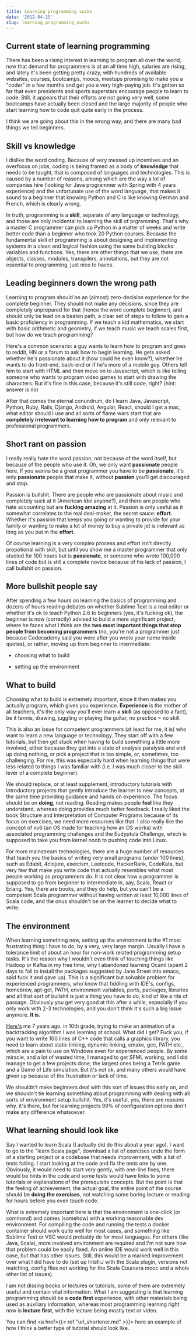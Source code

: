 ```yaml
---
title: Learning programming sucks
date: '2012-04-25'
slug: learning_programming_sucks
---
```



Current state of learning programming
------------
There has been a rising interest in learning to program all over the world, now that demand for programmers is at an all time high, salaries are rising, and lately it's been getting pretty crazy, with hundreds of available websites, courses, bootcamps, moocs, meetups promising to make you a "coder" in a few months and get you a very high-paying job. It's gotten so far that even presidents and sports superstars encourage people to learn to code. Still, it appears that their efforts are not going very well, some bootcamps have actually been closed and the large majority of people who start learning how to code quit quite early in the process.

I think we are going about this in the wrong way, and there are many bad things we tell beginners.

Skill vs knowledge
------------
I dislike the word coding. Because of very messed up incentives and an overfocus on jobs, coding is being framed as a body of **knowledge** that needs to be taught, that is composed of languages and technologies. This is caused by a number of reasons, among which are the way a lot of companies hire (looking for Java programmer with Spring with 4 years experience) and the unfortunate use of the word language, that makes it sound to a beginner that knowing Python and C is like knowing German and French, which is clearly wrong. 

In truth, programming is a **skill**, separate of any language or technology, and those are only incidental to learning the skill of prgramming. That's why a master C programmer can pick up Python in a matter of weeks and write better code than a beginner who took 20 Python courses. Because the fundamental skill of programming is about designing and implementing systems in a clean and logical fashion using the same building blocks: variables and functions. Yes, there are other things that we use, there are objects, classes, modules, transpilers, annotations, but they are not essential to programming, just nice to haves.

Leading beginners down the wrong path
------------
Learning to program should be an (almost) zero-decision experience for the complete beginner. They should not make any decisions, since they are completely unprepared for that (hence the word complete beginner), and should only be lead on a beaten path, a clear set of steps to follow to gain a basic proficiency in programming. If we teach a kid  mathematics, we start with basic arithmetic and geometry, if we teach music we teach scales first, but how do we teach programming?

Here's a common scenario: a guy wants to learn how to program and goes to reddit, HN or a forum to ask how to begin learning. He gets asked whether he's passionate about it (how could he even know?), whether he wants to do front-end, back-end or if he's more of a mobile guy. Others tell him to start with HTML and then move on to Javascript, which is like telling someone who wants to program video games to start with drawing the characters. But it's fine in this case, because it's still code, right? (hint: answer is no)

After that comes the eternal conundrum, do I learn Java, Javascript, Python, Ruby, Rails, Django, Android, Angular, React, should I get a mac, what editor should I use and all sorts of flame wars start that are **completely irrelevant to learning how to program** and only relevant to professional programmers.

Short rant on passion
------------
I really really hate the word passion, not because of the word itself, but because of the people who use it. Oh, we only want **passionate** people here. If you wanna be a great programmer you have to be **passionate**, it's only **passionate** people that make it, without **passion** you'll get discouraged and stop. 

Passion is bullshit. There are people who are passionate about music and completely suck at it (American Idol anyone?), and there are people who hate accounting but are **fucking amazing** at it. Passion is only useful as it somewhat correlates to the real deal-maker, the secret sauce: **effort**. Whether it's passion that keeps you going or wanting to provide for your family or wanting to make a lot of money to buy a private jet is irelevant as long as you put in the **effort**.

Of course learning is a very complex process and effort isn't directly propotional with skill, but until you show me a master programmer that only studied for 100 hours but is **passionate**, or someone who wrote 100,000 lines of code but is still a complete novice because of his lack of passion, I call bullshit on passion.


More bullshit people say
------------
After spending a few hours on learning the basics of programming and dozens of hours reading debates on whether Sublime Text is a real editor or whether it's ok to teach Python 2.6 to beginners (yes, it's fucking ok), the beginner is now (correctly) advised to build a more significant project, where he faces what I think are the **two most important things that stop people from becoming programmers** (no, you're not a programmer just because Codecademy said you were after you wrote your name inside quotes), or rather, moving up from beginner to intermediate:

- choosing what to build

- setting up the environment

What to build
------------
Choosing what to build is extremely important, since it then makes you actually program, which gives you experience. **Experience** is the mother of all teachers, it's the only way you'll ever learn a **skill** (as opposed to a fact), be it tennis, drawing, juggling or playing the guitar, no practice = no skill.

This is also an issue for competent programmers (at least for me, it is) who want to learn a new language or technology. They start off with a few tutorials, but then get stuck when having to build something a little more involved, either because they get into a state of analysis paralysis and end up doing nothing, or pick a project that is too simple, or, sometimes, too challenging. For me, this was especially hard when learning things that were less related to things I was familiar with (i.e. I was much closer to the skill lever of a complete beginner).

We should replace, or at least supplement, introductory tutorials with introductory projects that gently introduce the learner to new concepts, at the same time providing guidance and hands on experience. The focus should be on **doing**, not reading. Reading makes people **feel** like they understand, whereas doing provides much better feedback. I really liked the book Structure and Interpretation of Computer Programs because of its focus on exercises, we need more resources like that. I also really like the concept of xv6 (an OS made for teaching how an OS works) with associated programming challenges and the Eudyptula Challenge, which is supposed to take you from kernel noob to pushing code into Linux.

For more mainstream technologies, there are a huge number of resources that teach you the basics of writing very small programs (under 100 lines), such as Edabit, 4clojure, exercism, Leetcode, HackerRank, CodeKata, but very few that make you write code that actually resembles what most people working as programmers do. It is not clear how a programmer is supposed to go from beginner to intermediate in, say, Scala, React or Erlang. Yes, there are books, and they do help, but you can't be a competent Scala programmer without having written at least 10,000 lines of Scala code, and the onus shouldn't be on the learner to decide what to write.

The environment
------------
When learning something new, setting up the environment is the #1 most frustrating thing I have to do, by a very, very large margin. Usually I have a tolerance limit of about an hour for non-work related programming setup tasks. It's the reason why I wouldn't even think of touching things like Hadoop or Kafka in my free time, why I abandoned learning Ocaml (spent 2 days to fail to install the packages suggested by Jane Street into emacs, said fuck it and gave up). This is a significant but solvable problem for experienced programmers, who know that fiddling with IDE's, configs, homebrew, apt-get, PATH, environment variables, ports, packages, libraries and all that sort of bullshit is just a thing you have to do, kind of like a rite of passage. Obviously you get very good at this after a while, especially if you only work with 2-3 technologies, and you don't think it's such a big issue anymore. **It is**.

[Here's](https://en.sfml-dev.org/forums/index.php?topic=5065.msg33120#msg33120) me 7 years ago, in 10th grade, trying to make an animation of a backtracking algorithm I was learning at school. What did I get? Fuck you, if you want to write 100 lines of C++ code that calls a graphics library, you need to learn about static linking, dynamic linking, cmake, gcc, PATH etc., which are a pain to use on Windows even for experienced people. By some miracle, and a lot of wasted time, I managed to get SFML working, and I did manage to get a few projects done, the largest ones being a Tetris game and a Game of Life simulation. But it's not ok, and many others would have given up because of the frustration or lack of time.

We shouldn't make beginners deal with this sort of issues this early on, and we shouldn't tie learning something about programming with dealing with all sorts of environment setup bullshit. Yes, it's useful, yes, there are reasons why. it's there, but for learning projects 99% of configuration options don't make any difference whatsoever.


What learning should look like
------------
Say I wanted to learn Scala (I actually did do this about a year ago). I want to go to the "learn Scala page", download a list of exercises unde the form of a starting project or a codebase that needs improvement, with a list of tests failing. I start looking at the code and fix the tests one by one. Obviously, it would need to start very gently, with one-line fixes, there would be hints in the code and some tests would have links to some tutorials or explanations of the prerequisite concepts. But the point is that the feeling of achievement, the actual goal, the entire point of the course should be **doing the exercises**, not watching some boring lecture or reading for hours before you even touch code.

What is extremely important here is that the environment is one-click (or command) and comes (somehow) with a working reasonable dev environment. For compiling the code and running the tests a docker container should work quite well for most cases, and something like Sublime Text or VSC would probably do for most languages. For others (like Java, Scala), more involved environment are required and I'm not sure how that problem could be easily fixed. An online IDE would work well in this case, but that has other issues. Still, this would be a marked improvement over what I did have to do (set up IntelliJ with the Scala plugin, versions not matching, config files not working for the Scala Coursera mooc and a whole other list of issues).

I am not dissing books or lectures or tutorials, some of them are extremely useful and contain vital information. What I am suggesting is that learning programming should be a **code first** experience, with other materials being used as auxiliary information, whereas most programming learning right now is **lecture first**, with the lecture being mostly text or video.

You can find <a href={{< ref "url_shortener.md" >}}> here </a> an example of how I think a better type of tutorial should look like.